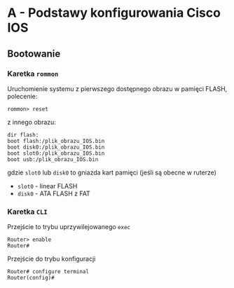 # A - Podstawy konfigurowania Cisco IOS

## Bootowanie

### Karetka `rommon`

Uruchomienie systemu z pierwszego dostępnego obrazu w pamięci FLASH, polecenie:

```shell
rommon> reset
```

z innego obrazu:

```shell
dir flash:
boot flash:/plik_obrazu_IOS.bin
boot disk0:/plik_obrazu_IOS.bin
boot slot0:/plik_obrazu_IOS.bin
boot usb:/plik_obrazu_IOS.bin
```

gdzie `slot0` lub `disk0` to gniazda kart pamięci (jeśli są obecne w ruterze)

- `slot0` - linear FLASH
- `disk0` - ATA FLASH z FAT

### Karetka `CLI`

Przejście to trybu uprzywilejowanego `exec`

```shell
Router> enable
Router#
```

Przejście do trybu konfiguracji

```shell
Router# configure terminal
Router(config)#
```
